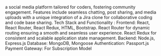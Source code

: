 a social media platform tailored for coders,
fostering community engagement. Features include seamless chatting,
post sharing, and media uploads with a unique integration of a Jira
clone for collaborative coding and code base sharing.
Tech Stack and Functionality :
Frontend: React, React Router, React Redux, HTML, Bootstrap.
React Router for dynamic routing ensuring a smooth and
seamless user experience.
React Redux for consistent and scalable application state
management.
Backend: Node.js, Express.js
Database: MongoDB, Mongoose
Authentication: Passport.js
Payment Gateway: For Subscription Model
